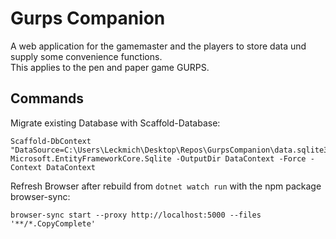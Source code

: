 # Gurps Companion
A web application for the gamemaster and the players to store data und supply some convenience functions.  
This applies to the pen and paper game GURPS. 

## Commands
Migrate existing Database with Scaffold-Database:

```
Scaffold-DbContext "DataSource=C:\Users\Leckmich\Desktop\Repos\GurpsCompanion\data.sqlite3" Microsoft.EntityFrameworkCore.Sqlite -OutputDir DataContext -Force -Context DataContext
```

Refresh Browser after rebuild from `dotnet watch run` with the npm package browser-sync:

`browser-sync start --proxy http://localhost:5000 --files '**/*.CopyComplete'`